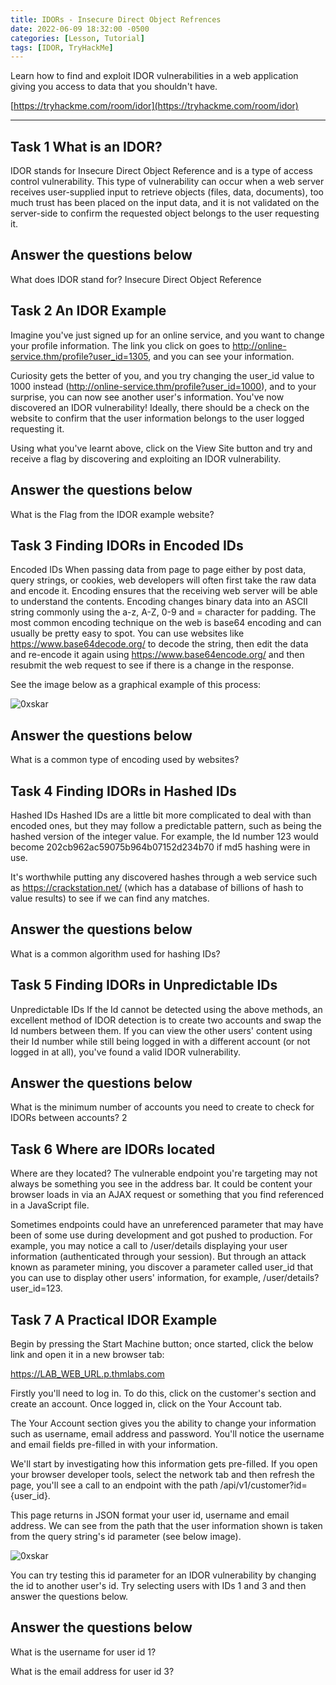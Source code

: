 ```yaml
---
title: IDORs - Insecure Direct Object Refrences
date: 2022-06-09 18:32:00 -0500
categories: [Lesson, Tutorial]
tags: [IDOR, TryHackMe]
---
```


Learn how to find and exploit IDOR vulnerabilities in a web application giving you access to data that you shouldn't have.

[https://tryhackme.com/room/idor](https://tryhackme.com/room/idor)

* * * 

## Task 1 What is an IDOR?
IDOR stands for Insecure Direct Object Reference and is a type of access control vulnerability.
This type of vulnerability can occur when a web server receives user-supplied input to retrieve objects (files, data, documents), too much trust has been placed on the input data, and it is not validated on the server-side to confirm the requested object belongs to the user requesting it.

##   Answer the questions below

What does IDOR stand for? Insecure Direct Object Reference

## Task 2 An IDOR Example
Imagine you've just signed up for an online service, and you want to change your profile information. The link you click on goes to http://online-service.thm/profile?user_id=1305, and you can see your information.

Curiosity gets the better of you, and you try changing the user_id value to 1000 instead (http://online-service.thm/profile?user_id=1000), and to your surprise, you can now see another user's information. You've now discovered an IDOR vulnerability! Ideally, there should be a check on the website to confirm that the user information belongs to the user logged requesting it.

Using what you've learnt above, click on the View Site button and try and receive a flag by discovering and exploiting an IDOR vulnerability.

##   Answer the questions below

What is the Flag from the IDOR example website?

## Task 3 Finding IDORs in Encoded IDs
Encoded IDs
When passing data from page to page either by post data, query strings, or cookies, web developers will often first take the raw data and encode it. Encoding ensures that the receiving web server will be able to understand the contents. Encoding changes binary data into an ASCII string commonly using the a-z, A-Z, 0-9 and = character for padding. The most common encoding technique on the web is base64 encoding and can usually be pretty easy to spot. You can use websites like https://www.base64decode.org/ to decode the string, then edit the data and re-encode it again using https://www.base64encode.org/ and then resubmit the web request to see if there is a change in the response.

See the image below as a graphical example of this process:

![0xskar](/assets/idor_encoded-ids.png)

##   Answer the questions below

What is a common type of encoding used by websites?

## Task 4 Finding IDORs in Hashed IDs
Hashed IDs
Hashed IDs are a little bit more complicated to deal with than encoded ones, but they may follow a predictable pattern, such as being the hashed version of the integer value. For example, the Id number 123 would become 202cb962ac59075b964b07152d234b70 if md5 hashing were in use.

It's worthwhile putting any discovered hashes through a web service such as https://crackstation.net/ (which has a database of billions of hash to value results) to see if we can find any matches.

##   Answer the questions below

What is a common algorithm used for hashing IDs?

## Task 5 Finding IDORs in Unpredictable IDs
Unpredictable IDs
If the Id cannot be detected using the above methods, an excellent method of IDOR detection is to create two accounts and swap the Id numbers between them. If you can view the other users' content using their Id number while still being logged in with a different account (or not logged in at all), you've found a valid IDOR vulnerability.

##   Answer the questions below

What is the minimum number of accounts you need to create to check for IDORs between accounts? 2

## Task 6 Where are IDORs located
Where are they located?
The vulnerable endpoint you're targeting may not always be something you see in the address bar. It could be content your browser loads in via an AJAX request or something that you find referenced in a JavaScript file. 

Sometimes endpoints could have an unreferenced parameter that may have been of some use during development and got pushed to production. For example, you may notice a call to /user/details displaying your user information (authenticated through your session). But through an attack known as parameter mining, you discover a parameter called user_id that you can use to display other users' information, for example, /user/details?user_id=123.

## Task 7 A Practical IDOR Example
Begin by pressing the Start Machine button; once started, click the below link and open it in a new browser tab:

https://LAB_WEB_URL.p.thmlabs.com

Firstly you'll need to log in. To do this, click on the customer's section and create an account. Once logged in, click on the Your Account tab. 

The Your Account section gives you the ability to change your information such as username, email address and password. You'll notice the username and email fields pre-filled in with your information.  

We'll start by investigating how this information gets pre-filled. If you open your browser developer tools, select the network tab and then refresh the page, you'll see a call to an endpoint with the path /api/v1/customer?id={user_id}.

This page returns in JSON format your user id, username and email address. We can see from the path that the user information shown is taken from the query string's id parameter (see below image).

![0xskar](/assets/idor_example.png)

You can try testing this id parameter for an IDOR vulnerability by changing the id to another user's id. Try selecting users with IDs 1 and 3 and then answer the questions below.

##   Answer the questions below

What is the username for user id 1?

What is the email address for user id 3?

